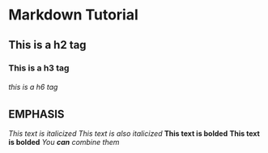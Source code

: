 # Markdown Tutorial 
## This is a h2 tag
### This is a h3 tag
###### this is a h6 tag
## EMPHASIS 
_This text is italicized_
*This text is also italicized*
__This text is bolded__
**This text is bolded**
_You **can** combine them_

